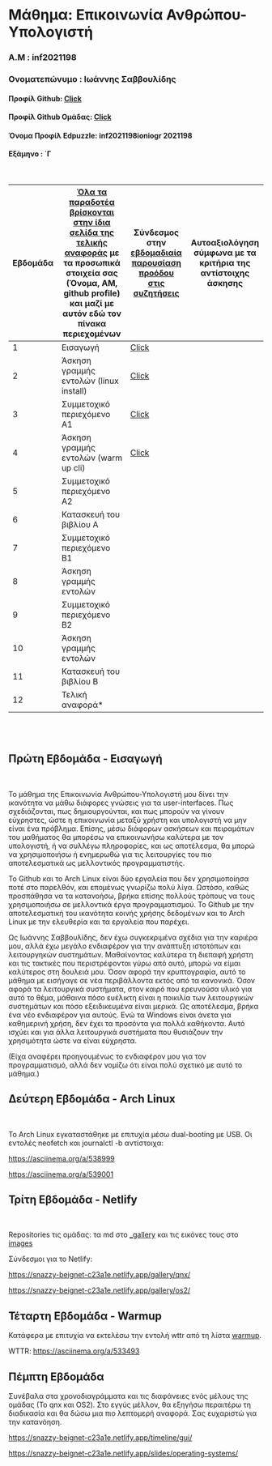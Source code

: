 # Μάθημα: Επικοινωνία Ανθρώπου-Υπολογιστή

### Α.Μ : inf2021198

### Ονοματεπώνυμο : Ιωάννης Σαββουλίδης

#### Προφίλ Github: [Click](https://github.com/Vania209)

#### Προφίλ Github Ομάδας: [Click](https://github.com/ContattoContare)

#### Όνομα Προφίλ Edpuzzle: inf2021198ioniogr 2021198

#### Εξάμηνο : ΄Γ

<br />

| Εβδομάδα | [Όλα τα παραδοτέα βρίσκονται στην ίδια σελίδα της τελικής αναφοράς](https://courses-ionio.github.io/help/deliverables/) με τα προσωπικά στοιχεία σας (Όνομα, ΑΜ, github profile) και μαζί με αυτόν εδώ τον πίνακα περιεχομένων | Σύνδεσμος στην [εβδομαδιαία παρουσίαση προόδου στις συζητήσεις](https://github.com/courses-ionio/help/discussions/categories/show-and-tell) | Αυτοαξιολόγηση σύμφωνα με τα κριτήρια της αντίστοιχης άσκησης |
| --- | --- | --- | --- |
| 1 | Εισαγωγή| [Click](https://github.com/courses-ionio/help/discussions/891) | |
| 2 | Άσκηση γραμμής εντολών (linux install) | [Click](https://github.com/courses-ionio/help/discussions/1090) | |
| 3 | Συμμετοχικό περιεχόμενο A1 | [Click](https://github.com/courses-ionio/help/discussions/1202) | |
| 4 | Άσκηση γραμμής εντολών (warm up cli) | [Click](https://github.com/courses-ionio/help/discussions/1359)  | |
| 5 | Συμμετοχικό περιεχόμενο A2 | | |
| 6 | Κατασκευή του βιβλίου Α | | |
| 7 | Συμμετοχικό περιεχόμενο B1 | | |
| 8 | Άσκηση γραμμής εντολών | | |
| 9 | Συμμετοχικό περιεχόμενο B2 | | |
| 10 | Άσκηση γραμμής εντολών | | |
| 11 | Κατασκευή του βιβλίου Β | | |
| 12 | Τελική αναφορά* | | |


<br /><br />


## Πρώτη Εβδομάδα - Εισαγωγή

<br /> 

Το μάθημα της Επικοινωνία Ανθρώπου-Υπολογιστή μου δίνει την ικανότητα να μάθω διάφορες γνώσεις για τα user-interfaces. Πως σχεδιάζονται, πως δημιουργούνται, και πως μπορούν να γίνουν εύχρηστες, ώστε η επικοινωνία μεταξύ χρήστη και υπολογιστή να μην είναι ένα πρόβλημα. Επίσης, μέσω διάφορων ασκήσεων και πειραμάτων του μαθήματος θα μπορέσω να επικοινωνήσω καλύτερα με τον υπολογιστή, ή να συλλέγω πληροφορίες, και ως αποτέλεσμα, θα μπορώ να χρησιμοποιήσω ή ενημερωθώ για τις λειτουργίες του πιο αποτελεσματικά ως μελλοντικός προγραμματιστής.

Το Github και το Arch Linux είναι δύο εργαλεία που δεν χρησιμοποίησα ποτέ στο παρελθόν, και επομένως γνωρίζω πολύ λίγα. Ωστόσο, καθώς προσπάθησα να τα κατανοήσω, βρήκα επίσης πολλούς τρόπους να τους χρησιμοποιήσω σε μελλοντικά έργα προγραμματισμού. Το Github με την αποτελεσματική του ικανότητα κοινής χρήσης δεδομένων και το Arch Linux με την ελευθερία και τα εργαλεία που παρέχει.

Ως Ιωάννης Σαββουλίδης, δεν έχω συγκεκριμένα σχέδια για την καριέρα μου, αλλά έχω μεγάλο ενδιαφέρον για την ανάπτυξη ιστοτόπων και λειτουργηκών συστημάτων. Μαθαίνοντας καλύτερα τη διεπαφή χρήστη και τις τακτικές που περιστρέφονται γύρω από αυτό, μπορώ να είμαι καλύτερος στη δουλειά μου. Όσον αφορά την κρυπτογραφία, αυτό το μάθημα με εισήγαγε σε νέα περιβάλλοντα εκτός από τα κανονικά. Όσον αφορά τα λειτουργικά συστήματα, στον καιρό που ερευνούσα υλικό για αυτό το θέμα, μάθαινα πόσο ευέλικτη είναι η ποικιλία των λειτουργικών συστημάτων και πόσο εξειδικευμένα είναι μερικά. Ως αποτέλεσμα, βρήκα ένα νέο ενδιαφέρον για αυτούς. Ενώ τα Windows είναι άνετα για καθημερινή χρήση, δεν έχει τα προσόντα για πολλά καθήκοντα. Αυτό ισχύει και για άλλα λειτουργικά συστήματα που θυσιάζουν την χρησιμότητα ώστε να είναι εύχρηστα.

(Είχα αναφέρει προηγουμένως το ενδιαφέρον μου για τον προγραμματισμό, αλλά δεν νομίζω ότι είναι πολύ σχετικό με αυτό το μάθημα.)

## Δεύτερη Εβδομάδα - Arch Linux

<br /> 

Το Arch Linux εγκαταστάθηκε με επιτυχία μέσω dual-booting με USB.
Οι εντολές neofetch και journalctl -b αντίστοιχα:

https://asciinema.org/a/538999

https://asciinema.org/a/539001

## Τρίτη Εβδομάδα - Netlify

<br /> 

Repositories τις ομάδας: τα md στο [_gallery](https://github.com/ContattoContare/_gallery/pull/7) και τις εικόνες τους στο [images](https://github.com/ContattoContare/images/pull/7)

Σύνδεσμοι για το Netlify:

https://snazzy-beignet-c23a1e.netlify.app/gallery/qnx/

https://snazzy-beignet-c23a1e.netlify.app/gallery/os2/

## Τέταρτη Εβδομάδα - Warmup

Κατάφερα με επιτυχία να εκτελέσω την εντολή wttr από τη λίστα [warmup](https://github.com/epidrome/dokey#warmup).

WTTR: https://asciinema.org/a/533493

## Πέμπτη Εβδομάδα

Συνέβαλα στα χρονοδιαγράμματα και τις διαφάνειες ενός μέλους της ομάδας (Το qnx και OS2). Στο εγγύς μέλλον, θα εξηγήσω περαιτέρω τη διαδικασία και θα δώσω μια πιο λεπτομερή αναφορά. Σας ευχαριστώ για την κατανόηση.

https://snazzy-beignet-c23a1e.netlify.app/timeline/gui/

https://snazzy-beignet-c23a1e.netlify.app/slides/operating-systems/
